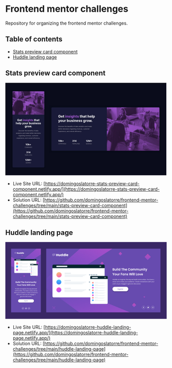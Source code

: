 # Frontend mentor challenges

Repository for organizing the frontend mentor challenges.

## Table of contents

- [Stats preview card component](#stats-preview-card-component)
- [Huddle landing page](#huddle-landing-page)

## Stats preview card component

![](./stats-preview-card-component/docs/screenshot.jpg)

- Live Site URL: [https://domingoslatorre-stats-preview-card-component.netlify.app/](https://domingoslatorre-stats-preview-card-component.netlify.app/)
- Solution URL: [https://github.com/domingoslatorre/frontend-mentor-challenges/tree/main/stats-preview-card-component](https://github.com/domingoslatorre/frontend-mentor-challenges/tree/main/stats-preview-card-component)


## Huddle landing page

![](./huddle-landing-page/docs/screenshot.jpg)

- Live Site URL: [https://domingoslatorre-huddle-landing-page.netlify.app/](https://domingoslatorre-huddle-landing-page.netlify.app/)
- Solution URL: [https://github.com/domingoslatorre/frontend-mentor-challenges/tree/main/huddle-landing-page](https://github.com/domingoslatorre/frontend-mentor-challenges/tree/main/huddle-landing-page) 